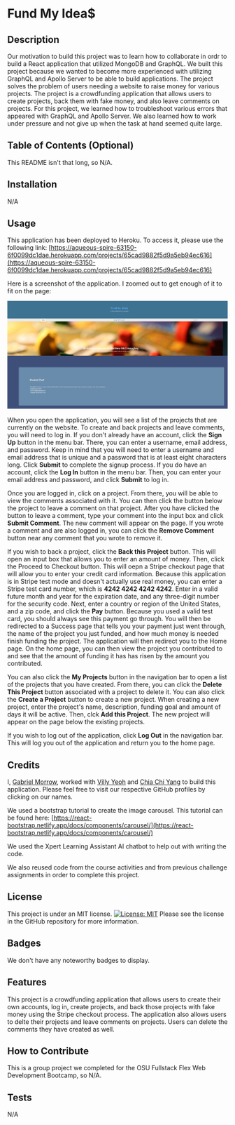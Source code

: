 # Fund My Idea$

## Description

Our motivation to build this project was to learn how to collaborate in ordr to build a React application that utilized MongoDB and GraphQL.  We built this project because we wanted to become more experienced with utilizing GraphQL and Apollo Server to be able to build applications.  The project solves the problem of users needing a website to raise money for various projects.  The project is a crowdfunding application that allows users to create projects, back them with fake money, and also leave comments on projects.  For this project, we learned how to troubleshoot various errors that appeared with GraphQL and Apollo Server.  We also learned how to work under pressure and not give up when the task at hand seemed quite large.  

## Table of Contents (Optional)

This README isn't that long, so N/A.

## Installation

N/A

## Usage

This application has been deployed to Heroku.  To access it, please use the following link: [https://aqueous-spire-63150-6f0099dc1dae.herokuapp.com/projects/65cad9882f5d9a5eb94ec616](https://aqueous-spire-63150-6f0099dc1dae.herokuapp.com/projects/65cad9882f5d9a5eb94ec616)

Here is a screenshot of the application.  I zoomed out to get enough of it to fit on the page:

![A screenshot of the Fund My Idea$ application](./assets/images/fund-my-ideas-screenshot.JPG)

When you open the application, you will see a list of the projects that are currently on the website.  To create and back projects and leave comments, you will need to log in. If you don't already have an account, click the **Sign Up** button in the menu bar.  There, you can enter a username, email address, and password.  Keep in mind that you will need to enter a username and email address that is unique and a password that is at least eight characters long. Click **Submit** to complete the signup process.  If you do have an account, click the **Log In** button in the menu bar.  Then, you can enter your email address and password, and click **Submit** to log in.  

Once you are logged in, click on a project.  From there, you will be able to view the comments associated with it.  You can then click the button below the project to leave a comment on that project.  After you have clicked the button to leave a comment, type your comment into the input box and click **Submit Comment**.  The new comment will appear on the page. If you wrote a comment and are also logged in, you can click the **Remove Comment** button near any comment that you wrote to remove it.

If you wish to back a project, click the **Back this Project** button.  This will open an input box that allows you to enter an amount of money.  Then, click the Proceed to Checkout button.  This will oepn a Stripe checkout page that will allow you to enter your credit card information.  Because this application is in Stripe test mode and doesn't actually use real money, you can enter a Stripe test card number, which is **4242 4242 4242 4242**.  Enter in a valid future month and year for the expiration date, and any three-digit number for the security code.  Next, enter a country or region of the United States, and a zip code, and click the **Pay** button.  Because you used a valid test card, you should always see this payment go through.  You will then be redirected to a Success page that tells you your payment just went through, the name of the project you just funded, and how much money is needed finish funding the project.  The application will then redirect you to the Home page.  On the home page, you can then view the project you contributed to and see that the amount of funding it has has risen by the amount you contributed.

You can also click the **My Projects** button in the navigation bar to open a list of the projects that you have created.  From there, you can click the **Delete This Project** button associated with a project to delete it.  You can also click the **Create a Project** button to create a new project. When creating a new project, enter the project's name, description, funding goal and amount of days it will be active.  Then, clck **Add this Project**.  The new project will appear on the page below the existing projects.

If you wish to log out of the application, click **Log Out** in the navigation bar.  This will log you out of the application and return you to the home page.

## Credits

I, [Gabriel Morrow](https://github.com/theboss1485), worked with [Villy Yeoh](https://github.com/KaarageOnigiri) and [Chia Chi Yang](https://github.com/Cyang0590) to build this application.  Please feel free to visit our respective GitHub profiles by clicking on our names.

We used a bootstrap tutorial to create the image carousel.  This tutorial can be found here: [https://react-bootstrap.netlify.app/docs/components/carousel/](https://react-bootstrap.netlify.app/docs/components/carousel/)

We used the Xpert Learning Assistant AI chatbot to help out with writing the code.

We also reused code from the course activities and from previous challenge assignments in order to complete this project.

## License

This project is under an MIT license. [![License: MIT](https://img.shields.io/badge/License-MIT-yellow.svg)](https://opensource.org/licenses/MIT)  Please see the license in the GitHub repository for more information.

## Badges

We don't have any noteworthy badges to display.

## Features

This project is a crowdfunding application that allows users to create their own accounts, log in, create projects, and back those projects with fake money using the Stripe checkout process.  The application also allows users to delte their projects and leave comments on projects.  Users can delete the comments they have created as well.

## How to Contribute

This is a group project we completed for the OSU Fullstack Flex Web Development Bootcamp, so N/A.

## Tests

N/A